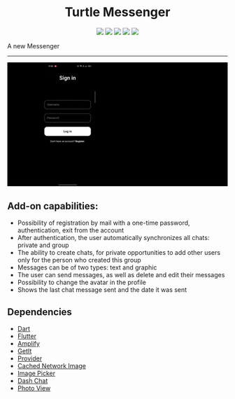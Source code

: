 <div align="center">
<h1>Turtle Messenger</h1>

<p>

<img src="https://img.shields.io/github/license/kharkovdenys/turtle_messenger?color=blue" >

<img src="https://img.shields.io/badge/made%20by-kharkovdenys-blue.svg" >

<img src="https://img.shields.io/badge/platform-android-blue.svg" >

<img src="https://img.shields.io/github/languages/top/kharkovdenys/turtle_messenger.svg">

<img src="https://img.shields.io/github/stars/kharkovdenys/turtle_messenger.svg?style=flat">

</p>
</div>

A new Messenger

---

<div align="center">
<img src="./assets/images/demo.gif" alt="Turtle Messenger" />
</div>

## Add-on capabilities:

* Possibility of registration by mail with a one-time password, authentication, exit from the account
* After authentication, the user automatically synchronizes all chats: private and group
* The ability to create chats, for private opportunities to add other users only for the person who created this group
* Messages can be of two types: text and graphic
* The user can send messages, as well as delete and edit their messages
* Possibility to change the avatar in the profile
* Shows the last chat message sent and the date it was sent

## Dependencies

* [Dart](https://dart.dev/)
* [Flutter](https://flutter.dev/)
* [Amplify](https://aws.amazon.com/amplify/)
* [GetIt](https://pub.dev/packages/get_it)
* [Provider](https://pub.dev/packages/provider)
* [Cached Network Image](https://pub.dev/packages/cached_network_image)
* [Image Picker](https://pub.dev/packages/image_picker)
* [Dash Chat](https://pub.dev/packages/dash_chat_2)
* [Photo View](https://pub.dev/packages/photo_view)